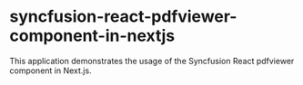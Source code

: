 # syncfusion-react-pdfviewer-component-in-nextjs
This application demonstrates the usage of the Syncfusion React pdfviewer component in Next.js.
